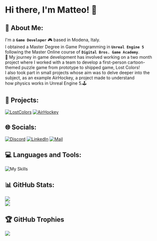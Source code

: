 # Hi there, I'm Matteo! 👋

## 💫 About Me:
I'm a **`Game Developer`** 🎮 based in Modena, Italy.<br>I obtained a Master Degree in Game Programming in **`Unreal Engine 5`** following the Master Online course of **`Digital Bros. Game Academy`**. <br>👾 My journey in game development has involved working on a two month project where I worked with a team to develop a first-person cartoon-themed puzzle game from prototype to shipped game, Lost Colors!<br>I also took part in small projects whose aim was to delve deeper into the subject, as an example AirHockey, a project made to understand <br>how physics works in Unreal Engine 5.🕹️<br>

## 👾 Projects:
[![LostColors](https://ytcards.demolab.com/?id=Rg-1IgAz0nE&title=Lost+Colors&background_color=%23000000&title_color=%23ffffff&stats_color=%23dedede&max_title_lines=1&width=250&border_radius=5)](https://youtu.be/Rg-1IgAz0nE)
[![AirHockey](https://ytcards.demolab.com/?id=lvkRvBwtfWY&title=AirHockey&background_color=%23000000&title_color=%23ffffff&stats_color=%23dedede&max_title_lines=1&width=250&border_radius=5)](https://youtu.be/lvkRvBwtfWY) 

## 🌐 Socials:
[![Discord](https://skillicons.dev/icons?i=discord)](https://discord.gg/#3125)
[![LinkedIn](https://skillicons.dev/icons?i=linkedin)](https://linkedin.com/in/matteo-atramento-85a553271)
[![Mail](https://skillicons.dev/icons?i=gmail)](mailto:matteo.atramento@gmail.com)

## 💻 Languages and Tools:
![My Skills](https://skillicons.dev/icons?i=cpp,unreal,rider)

## 📊 GitHub Stats:
![](https://github-readme-stats.vercel.app/api?username=Mat729&theme=midnight-purple&hide_border=false&include_all_commits=true&count_private=false)<br/>
![](https://github-readme-stats.vercel.app/api/top-langs/?username=Mat729&theme=midnight-purple&hide_border=false&include_all_commits=true&count_private=false&layout=compact)

## 🏆 GitHub Trophies
![](https://github-profile-trophy.vercel.app/?username=Mat729&theme=radical&no-frame=false&no-bg=true&margin-w=4)

